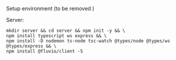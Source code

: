 Setup environment (to be removed )

Server:

```
mkdir server && cd server && npm init -y && \
npm install typescript ws express && \
npm install -D nodemon ts-node tsc-watch @types/node @types/ws @types/express && \
npm install @fluvio/client -S 
```
